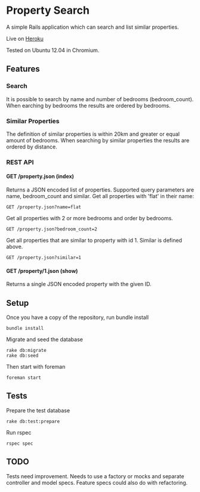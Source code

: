 # Property Search

A simple Rails application which can search and list similar properties.

Live on [Heroku](http://heidar-property-search.herokuapp.com/)

Tested on Ubuntu 12.04 in Chromium.

## Features

### Search
It is possible to search by name and number of bedrooms (bedroom_count). When 
earching by bedrooms the results are ordered by bedrooms.

### Similar Properties
The definition of similar properties is within 20km and greater or equal amount
of bedrooms. When searching by similar properties the results are ordered by
distance.

### REST API

#### GET /property.json (index)
Returns a JSON encoded list of properties. Supported query parameters are name,
bedroom_count and similar. Get all properties with 'flat' in their name:

    GET /property.json?name=flat
    
Get all properties with 2 or more bedrooms and order by bedrooms.

    GET /property.json?bedroom_count=2
    
Get all properties that are similar to property with id 1. Similar is defined above.

    GET /property.json?similar=1
    
#### GET /property/1.json (show)
Returns a single JSON encoded property with the given ID.

## Setup
Once you have a copy of the repository, run bundle install

    bundle install

Migrate and seed the database

    rake db:migrate
    rake db:seed

Then start with foreman

    foreman start

## Tests
Prepare the test database

    rake db:test:prepare

Run rspec

    rspec spec

## TODO
Tests need improvement. Needs to use a factory or mocks and separate controller and model specs. Feature specs could also do with refactoring.
